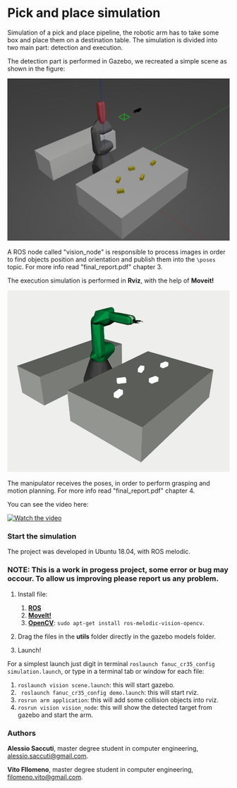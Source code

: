 # Pick and place simulation

Simulation of a pick and place pipeline, the robotic arm has to take some box and place them on a destination table. The simulation is divided into two main part: detection and execution.

The detection part is performed in Gazebo, we recreated a simple scene as shown in the figure:

![gazebo](https://github.com/SuperDiodo/pick_and_place/blob/master/images/gazebo_sim.png)

A ROS node called "vision_node" is responsible to process images in order to find objects position and orientation and publish them into the ```\poses``` topic.
For more info read "final_report.pdf" chapter 3.

The execution simulation is performed in **Rviz**, with the help of **Moveit!** 


![rviz](https://github.com/SuperDiodo/pick_and_place/blob/master/images/rviz_image.png)

The manipulator receives the poses, in order to perform grasping and motion planning. For more info read "final_report.pdf" chapter 4.

You can see the video here:

[![Watch the video](https://img.youtube.com/vi/DumeUdD6gvw/hqdefault.jpg)](https://www.youtube.com/watch?v=DumeUdD6gvw)


### Start the simulation

The project was developed in Ubuntu 18.04, with ROS melodic.

<h3> NOTE: This is a work in progess project, some error or bug may occour. To allow us improving please report us any problem. </h3>

1. Install file:
   1. **[ROS](http://wiki.ros.org/melodic/Installation)** 
   2. **[MoveIt!](https://moveit.ros.org/install/)**
   3. **[OpenCV](https://wiki.ros.org/vision_opencv)**: ```sudo apt-get install ros-melodic-vision-opencv```.

2. Drag the files in the **utils** folder directly in the gazebo models folder.

3. Launch!

   

For a simplest launch just digit in terminal ```roslaunch fanuc_cr35_config simulation.launch```, or type in  a terminal tab or window for each file:

1. ```roslaunch vision scene.launch```: this will start gazebo.
2.  ``` roslaunch fanuc_cr35_config demo.launch```: this will start rviz.
3. ```rosrun arm application```: this will add some collision objects into rviz.
4. ```rosrun vision vision_node```: this will show the detected target from gazebo and start the arm.



### Authors

**Alessio Saccuti**, master degree student in computer engineering, alessio.saccuti@gmail.com.

**Vito FIlomeno**, master degree student in computer engineering, filomeno.vito@gmail.com.

